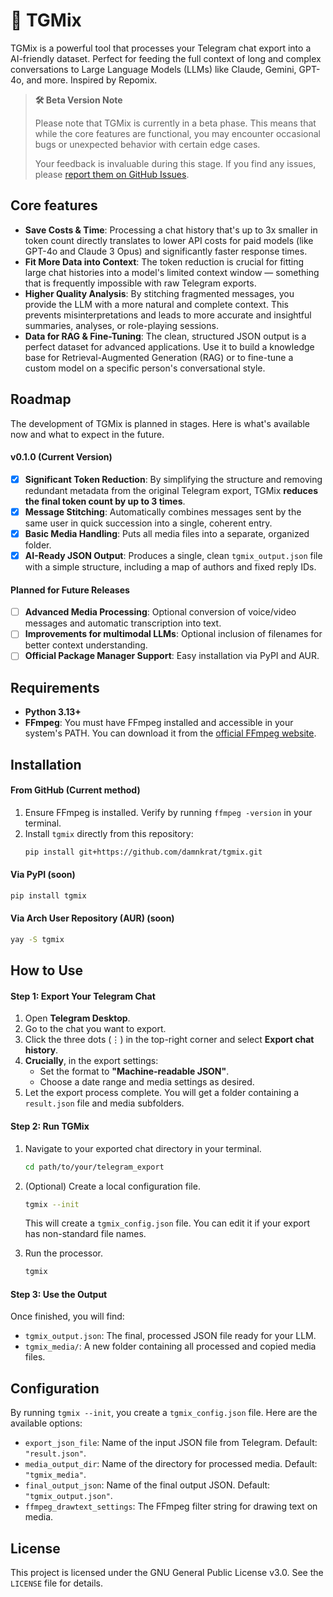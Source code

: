 # 💬 TGMix

TGMix is a powerful tool that processes your Telegram chat export into a AI-friendly dataset. Perfect for feeding the full context of long and complex conversations to Large Language Models (LLMs) like Claude, Gemini, GPT-4o, and more. Inspired by Repomix.

> **🛠️ Beta Version Note**
>
> Please note that TGMix is currently in a beta phase. This means that while the core features are functional, you may encounter occasional bugs or unexpected behavior with certain edge cases.
>
> Your feedback is invaluable during this stage. If you find any issues, please [report them on GitHub Issues](https://github.com/damnkrat/tgmix/issues).

## Core features

-   **Save Costs & Time**: Processing a chat history that's up to 3x smaller in token count directly translates to lower API costs for paid models (like GPT-4o and Claude 3 Opus) and significantly faster response times.
-   **Fit More Data into Context**: The token reduction is crucial for fitting large chat histories into a model's limited context window — something that is frequently impossible with raw Telegram exports.
-   **Higher Quality Analysis**: By stitching fragmented messages, you provide the LLM with a more natural and complete context. This prevents misinterpretations and leads to more accurate and insightful summaries, analyses, or role-playing sessions.
-   **Data for RAG & Fine-Tuning**: The clean, structured JSON output is a perfect dataset for advanced applications. Use it to build a knowledge base for Retrieval-Augmented Generation (RAG) or to fine-tune a custom model on a specific person's conversational style.

## Roadmap

The development of TGMix is planned in stages. Here is what's available now and what to expect in the future.

#### v0.1.0 (Current Version)

-   [x] **Significant Token Reduction**: By simplifying the structure and removing redundant metadata from the original Telegram export, TGMix **reduces the final token count by up to 3 times**.
-   [x] **Message Stitching**: Automatically combines messages sent by the same user in quick succession into a single, coherent entry.
-   [x] **Basic Media Handling**: Puts all media files into a separate, organized folder.
-   [x] **AI-Ready JSON Output**: Produces a single, clean `tgmix_output.json` file with a simple structure, including a map of authors and fixed reply IDs.

#### Planned for Future Releases

-   [ ] **Advanced Media Processing**: Optional conversion of voice/video messages and automatic transcription into text.
-   [ ] **Improvements for multimodal LLMs**: Optional inclusion of filenames for better context understanding.
-   [ ] **Official Package Manager Support**: Easy installation via PyPI and AUR.

## Requirements

-   **Python 3.13+**
-   **FFmpeg**: You must have FFmpeg installed and accessible in your system's PATH. You can download it from the [official FFmpeg website](https://ffmpeg.org/download.html).

## Installation

#### From GitHub (Current method)
1.  Ensure FFmpeg is installed. Verify by running `ffmpeg -version` in your terminal.
2.  Install `tgmix` directly from this repository:
    ```bash
    pip install git+https://github.com/damnkrat/tgmix.git
    ```

#### Via PyPI (soon)
```bash
pip install tgmix
```

#### Via Arch User Repository (AUR) (soon)
```bash
yay -S tgmix
```

## How to Use

#### Step 1: Export Your Telegram Chat

1.  Open **Telegram Desktop**.
2.  Go to the chat you want to export.
3.  Click the three dots (⋮) in the top-right corner and select **Export chat history**.
4.  **Crucially**, in the export settings:
    -   Set the format to **"Machine-readable JSON"**.
    -   Choose a date range and media settings as desired.
5.  Let the export process complete. You will get a folder containing a `result.json` file and media subfolders.

#### Step 2: Run TGMix

1.  Navigate to your exported chat directory in your terminal.
    ```bash
    cd path/to/your/telegram_export
    ```
2.  (Optional) Create a local configuration file.
    ```bash
    tgmix --init
    ```
    This will create a `tgmix_config.json` file. You can edit it if your export has non-standard file names.

3.  Run the processor.
    ```bash
    tgmix
    ```

#### Step 3: Use the Output

Once finished, you will find:
-   `tgmix_output.json`: The final, processed JSON file ready for your LLM.
-   `tgmix_media/`: A new folder containing all processed and copied media files.

## Configuration

By running `tgmix --init`, you create a `tgmix_config.json` file. Here are the available options:

-   `export_json_file`: Name of the input JSON file from Telegram. Default: `"result.json"`.
-   `media_output_dir`: Name of the directory for processed media. Default: `"tgmix_media"`.
-   `final_output_json`: Name of the final output JSON. Default: `"tgmix_output.json"`.
-   `ffmpeg_drawtext_settings`: The FFmpeg filter string for drawing text on media.

## License

This project is licensed under the GNU General Public License v3.0. See the `LICENSE` file for details.
